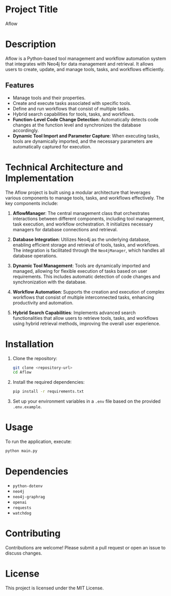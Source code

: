 # Project Title
Aflow

# Description
Aflow is a Python-based tool management and workflow automation system that integrates with Neo4j for data management and retrieval. It allows users to create, update, and manage tools, tasks, and workflows efficiently.

## Features
- Manage tools and their properties.
- Create and execute tasks associated with specific tools.
- Define and run workflows that consist of multiple tasks.
- Hybrid search capabilities for tools, tasks, and workflows.
- **Function-Level Code Change Detection**: Automatically detects code changes at the function level and synchronizes the database accordingly.
- **Dynamic Tool Import and Parameter Capture**: When executing tasks, tools are dynamically imported, and the necessary parameters are automatically captured for execution.

# Technical Architecture and Implementation

The Aflow project is built using a modular architecture that leverages various components to manage tools, tasks, and workflows effectively. The key components include:

1. **AflowManager**: The central management class that orchestrates interactions between different components, including tool management, task execution, and workflow orchestration. It initializes necessary managers for database connections and retrieval.

2. **Database Integration**: Utilizes Neo4j as the underlying database, enabling efficient storage and retrieval of tools, tasks, and workflows. The integration is facilitated through the `Neo4jManager`, which handles all database operations.

3. **Dynamic Tool Management**: Tools are dynamically imported and managed, allowing for flexible execution of tasks based on user requirements. This includes automatic detection of code changes and synchronization with the database.

4. **Workflow Automation**: Supports the creation and execution of complex workflows that consist of multiple interconnected tasks, enhancing productivity and automation.

5. **Hybrid Search Capabilities**: Implements advanced search functionalities that allow users to retrieve tools, tasks, and workflows using hybrid retrieval methods, improving the overall user experience.

# Installation
1. Clone the repository:
   ```bash
   git clone <repository-url>
   cd Aflow
   ```
2. Install the required dependencies:
   ```bash
   pip install -r requirements.txt
   ```
3. Set up your environment variables in a `.env` file based on the provided `.env.example`.

# Usage
To run the application, execute:
```bash
python main.py
```

# Dependencies
- `python-dotenv`
- `neo4j`
- `neo4j-graphrag`
- `openai`
- `requests`
- `watchdog`

# Contributing
Contributions are welcome! Please submit a pull request or open an issue to discuss changes.

# License
This project is licensed under the MIT License.
